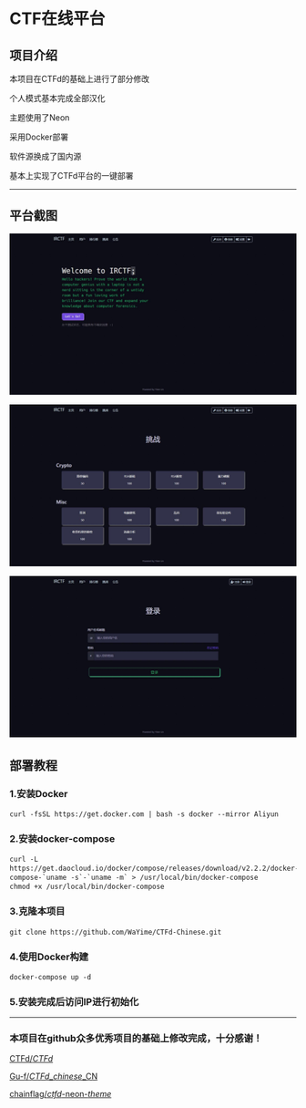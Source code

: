 # CTF在线平台

## 项目介绍

本项目在CTFd的基础上进行了部分修改

个人模式基本完成全部汉化

主题使用了Neon

采用Docker部署

软件源换成了国内源

基本上实现了CTFd平台的一键部署

------

## 平台截图

![Home](.\img\Home.jpg)

![Challenges](.\img\Challenges.jpg)

![Login](.\img\Login.jpg)

## 部署教程

### 1.安装Docker

```
curl -fsSL https://get.docker.com | bash -s docker --mirror Aliyun 
```

### 2.安装docker-compose

```
curl -L https://get.daocloud.io/docker/compose/releases/download/v2.2.2/docker-compose-`uname -s`-`uname -m` > /usr/local/bin/docker-compose
chmod +x /usr/local/bin/docker-compose
```

### 3.克隆本项目

```
git clone https://github.com/WaYime/CTFd-Chinese.git
```

### 4.使用Docker构建

```
docker-compose up -d
```

### 5.安装完成后访问IP进行初始化

------

### 本项目在github众多优秀项目的基础上修改完成，十分感谢！

[CTFd/*CTFd*](https://github.com/CTFd/CTFd)

[Gu-f/*CTFd*_*chinese*_CN](https://github.com/Gu-f/CTFd_chinese_CN)

[chainflag/*ctfd*-neon-*theme*](https://github.com/chainflag/ctfd-neon-theme)



